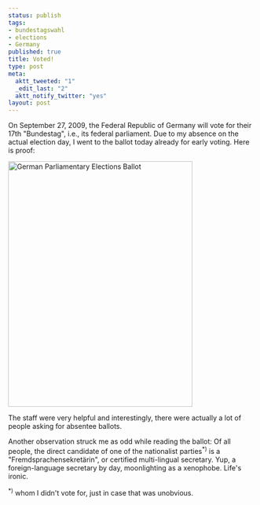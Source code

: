 ```yaml
--- 
status: publish
tags: 
- bundestagswahl
- elections
- Germany
published: true
title: Voted!
type: post
meta: 
  aktt_tweeted: "1"
  _edit_last: "2"
  aktt_notify_twitter: "yes"
layout: post
---
```

On September 27, 2009, the Federal Republic of Germany will vote for their 17th "Bundestag", i.e., its federal parliament. Due to my absence on the actual election day, I went to the ballot today already for early voting. Here is proof:

<a href="http://www.flickr.com/photos/freeed/3855539755/" title="German Parliamentary Elections Ballot by Fred​, on Flickr"><img src="http://farm4.static.flickr.com/3580/3855539755_51c6eb1b7d.jpg" width="375" height="500" alt="German Parliamentary Elections Ballot" /></a>

The staff were very helpful and interestingly, there were actually a lot of people asking for absentee ballots.

Another observation struck me as odd while reading the ballot: Of all people, the direct candidate of one of the nationalist parties<sup>*)</sup> is a "Fremdsprachensekretärin", or certified multi-lingual secretary. Yup, a foreign-language secretary by day, moonlighting as a xenophobe. Life's ironic.

<sup>*)</sup> whom I didn't vote for, just in case that was unobvious.
